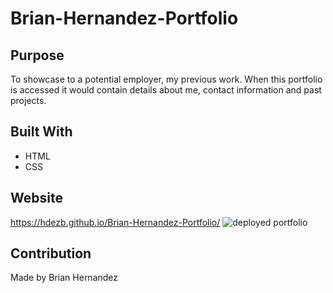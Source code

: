 # Brian-Hernandez-Portfolio

## Purpose
To showcase to a potential employer, my previous work.
When this portfolio is accessed it would contain 
details about me, contact information and past projects.

## Built With
* HTML
* CSS

## Website
https://hdezb.github.io/Brian-Hernandez-Portfolio/
![deployed portfolio](https://user-images.githubusercontent.com/100795164/166080287-297c47fc-d08d-4e87-b947-ee81d9d3d0e8.PNG)

## Contribution
Made by Brian Hernandez

